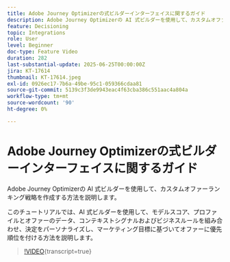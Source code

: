 ```yaml
---
title: Adobe Journey Optimizerの式ビルダーインターフェイスに関するガイド
description: Adobe Journey Optimizerの AI 式ビルダーを使用して、カスタムオファーランキング戦略を作成する方法を説明します。
feature: Decisioning
topic: Integrations
role: User
level: Beginner
doc-type: Feature Video
duration: 282
last-substantial-update: 2025-06-25T00:00:00Z
jira: KT-17614
thumbnail: KT-17614.jpeg
exl-id: 0926ec17-7b6a-49be-95c1-059366cdaa81
source-git-commit: 5139c3f3de9943eac4f63cba386c551aac4a804a
workflow-type: tm+mt
source-wordcount: '90'
ht-degree: 0%

---
```


# Adobe Journey Optimizerの式ビルダーインターフェイスに関するガイド

Adobe Journey Optimizerの AI 式ビルダーを使用して、カスタムオファーランキング戦略を作成する方法を説明します。

このチュートリアルでは、AI 式ビルダーを使用して、モデルスコア、プロファイルとオファーのデータ、コンテキストシグナルおよびビジネスルールを組み合わせ、決定をパーソナライズし、マーケティング目標に基づいてオファーに優先順位を付ける方法を説明します。

>[!VIDEO](https://video.tv.adobe.com/v/3464446/?learn=on&enablevpops){transcript=true}
